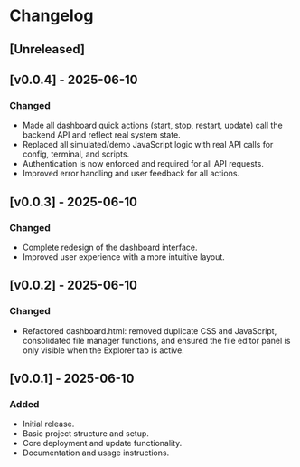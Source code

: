 # Changelog

## [Unreleased]
## [v0.0.4] - 2025-06-10
### Changed
- Made all dashboard quick actions (start, stop, restart, update) call the backend API and reflect real system state.
- Replaced all simulated/demo JavaScript logic with real API calls for config, terminal, and scripts.
- Authentication is now enforced and required for all API requests.
- Improved error handling and user feedback for all actions.

## [v0.0.3] - 2025-06-10
### Changed
- Complete redesign of the dashboard interface.
- Improved user experience with a more intuitive layout.

## [v0.0.2] - 2025-06-10
### Changed
- Refactored dashboard.html: removed duplicate CSS and JavaScript, consolidated file manager functions, and ensured the file editor panel is only visible when the Explorer tab is active.

## [v0.0.1] - 2025-06-10
### Added
- Initial release.
- Basic project structure and setup.
- Core deployment and update functionality.
- Documentation and usage instructions.